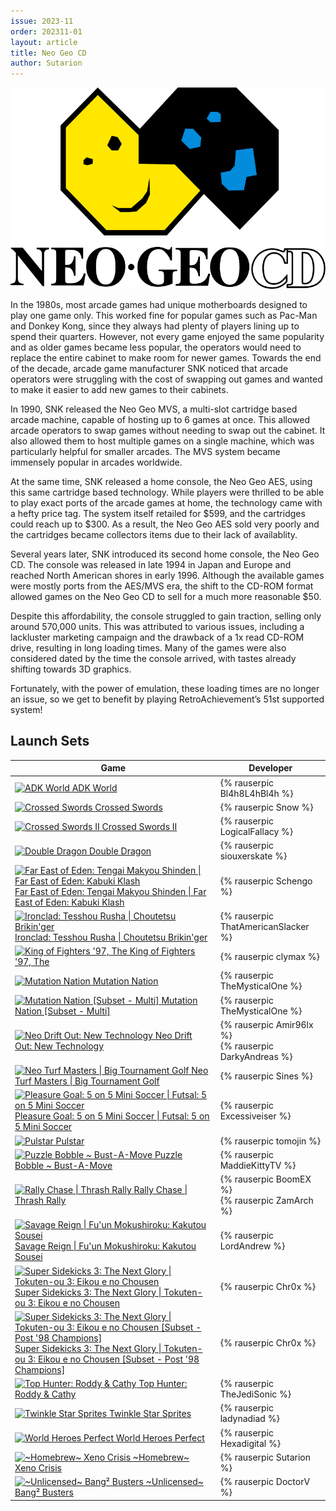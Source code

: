 ```yaml
---
issue: 2023-11
order: 202311-01
layout: article
title: Neo Geo CD
author: Sutarion
---
```


<p align="center">
  <img src="img/neo-geo-cd.png" />
</p>

In the 1980s, most arcade games had unique motherboards designed to play one game only. This worked fine for popular games such as Pac-Man and Donkey Kong, since they always had plenty of players lining up to spend their quarters. However, not every game enjoyed the same popularity and as older games became less popular, the operators would need to replace the entire cabinet to make room for newer games. Towards the end of the decade, arcade game manufacturer SNK noticed that arcade operators were struggling with the cost of swapping out games and wanted to make it easier to add new games to their cabinets.  

In 1990, SNK released the Neo Geo MVS, a multi-slot cartridge based arcade machine, capable of hosting up to 6 games at once. This allowed arcade operators to swap games without needing to swap out the cabinet. It also allowed them to host multiple games on a single machine, which was particularly helpful for smaller arcades. The MVS system became immensely popular in arcades worldwide.

At the same time, SNK released a home console, the Neo Geo AES, using this same cartridge based technology. While players were thrilled to be able to play exact ports of the arcade games at home, the technology came with a hefty price tag. The system itself retailed for $599, and the cartridges could reach up to $300. As a result, the Neo Geo AES sold very poorly and the cartridges became collectors items due to their lack of availablity.

Several years later, SNK introduced its second home console, the Neo Geo CD. The console was released in late 1994 in Japan and Europe and reached North American shores in early 1996. Although the available games were mostly ports from the AES/MVS era, the shift to the CD-ROM format allowed games on the Neo Geo CD to sell for a much more reasonable $50.  

Despite this affordability, the console struggled to gain traction, selling only around 570,000 units. This was attributed to various issues, including a lackluster marketing campaign and the drawback of a 1x read CD-ROM drive, resulting in long loading times. Many of the games were also considered dated by the time the console arrived, with tastes already shifting towards 3D graphics.

Fortunately, with the power of emulation, these loading times are no longer an issue, so we get to benefit by playing RetroAchievement’s 51st supported system!

## Launch Sets

| Game                                                                                                                                                                                                                                                                                                                                                                                                                 | Developer                                                |
| -------------------------------------------------------------------------------------------------------------------------------------------------------------------------------------------------------------------------------------------------------------------------------------------------------------------------------------------------------------------------------------------------------------------- | -------------------------------------------------------- |
| <a class="gameicon-link" href="https://retroachievements.org/game/23824" target="_blank" rel="noopener"> <img class="gameicon" src="https://retroachievements.org/Images/083068.png" alt="ADK World"> <span>ADK World</span></a>                                                                                                                                                                                     | {% rauserpic Bl4h8L4hBl4h %}                             |
| <a class="gameicon-link" href="https://retroachievements.org/game/9149" target="_blank" rel="noopener"> <img class="gameicon" src="https://retroachievements.org/Images/080179.png" alt="Crossed Swords"> <span>Crossed Swords</span></a>                                                                                                                                                                            | {% rauserpic Snow %}                                     |
| <a class="gameicon-link" href="https://retroachievements.org/game/9186" target="_blank" rel="noopener"> <img class="gameicon" src="https://retroachievements.org/Images/085569.png" alt="Crossed Swords II"> <span>Crossed Swords II</span></a>                                                                                                                                                                      | {% rauserpic LogicalFallacy %}                           |
| <a class="gameicon-link" href="https://retroachievements.org/game/23834" target="_blank" rel="noopener"> <img class="gameicon" src="https://retroachievements.org/Images/080153.png" alt="Double Dragon"> <span>Double Dragon</span></a>                                                                                                                                                                             | {% rauserpic siouxerskate %}                             |
| <a class="gameicon-link" href="https://retroachievements.org/game/9156" target="_blank" rel="noopener"> <img class="gameicon" src="https://retroachievements.org/Images/083764.png" alt="Far East of Eden: Tengai Makyou Shinden \| Far East of Eden: Kabuki Klash"> <span>Far East of Eden: Tengai Makyou Shinden \| Far East of Eden: Kabuki Klash</span></a>                                                      | {% rauserpic Schengo %}                                  |
| <a class="gameicon-link" href="https://retroachievements.org/game/9189" target="_blank" rel="noopener"> <img class="gameicon" src="https://retroachievements.org/Images/083254.png" alt="Ironclad: Tesshou Rusha \| Choutetsu Brikin'ger"> <span>Ironclad: Tesshou Rusha \| Choutetsu Brikin'ger</span></a>                                                                                                          | {% rauserpic ThatAmericanSlacker %}                      |
| <a class="gameicon-link" href="https://retroachievements.org/game/23873" target="_blank" rel="noopener"> <img class="gameicon" src="https://retroachievements.org/Images/085661.png" alt="King of Fighters '97, The"> <span>King of Fighters '97, The</span></a>                                                                                                                                                     | {% rauserpic clymax %}                                   |
| <a class="gameicon-link" href="https://retroachievements.org/game/9122" target="_blank" rel="noopener"> <img class="gameicon" src="https://retroachievements.org/Images/082963.png" alt="Mutation Nation"> <span>Mutation Nation</span></a>                                                                                                                                                                          | {% rauserpic TheMysticalOne %}                           |
| <a class="gameicon-link" href="https://retroachievements.org/game/26990" target="_blank" rel="noopener"> <img class="gameicon" src="https://retroachievements.org/Images/085073.png" alt="Mutation Nation [Subset - Multi]"> <span>Mutation Nation [Subset - Multi]</span></a>                                                                                                                                       | {% rauserpic TheMysticalOne %}                           |
| <a class="gameicon-link" href="https://retroachievements.org/game/23848" target="_blank" rel="noopener"> <img class="gameicon" src="https://retroachievements.org/Images/084197.png" alt="Neo Drift Out: New Technology"> <span>Neo Drift Out: New Technology</span></a>                                                                                                                                             | {% rauserpic Amir96lx %}<br>{% rauserpic DarkyAndreas %} |
| <a class="gameicon-link" href="https://retroachievements.org/game/23831" target="_blank" rel="noopener"> <img class="gameicon" src="https://retroachievements.org/Images/084972.png" alt="Neo Turf Masters \| Big Tournament Golf"> <span>Neo Turf Masters \| Big Tournament Golf</span></a>                                                                                                                         | {% rauserpic Sines %}                                    |
| <a class="gameicon-link" href="https://retroachievements.org/game/23857" target="_blank" rel="noopener"> <img class="gameicon" src="https://retroachievements.org/Images/083303.png" alt="Pleasure Goal: 5 on 5 Mini Soccer \| Futsal: 5 on 5 Mini Soccer"> <span>Pleasure Goal: 5 on 5 Mini Soccer \| Futsal: 5 on 5 Mini Soccer</span></a>                                                                         | {% rauserpic Excessiveiser %}                            |
| <a class="gameicon-link" href="https://retroachievements.org/game/9164" target="_blank" rel="noopener"> <img class="gameicon" src="https://retroachievements.org/Images/080169.png" alt="Pulstar"> <span>Pulstar</span></a>                                                                                                                                                                                          | {% rauserpic tomojin %}                                  |
| <a class="gameicon-link" href="https://retroachievements.org/game/23803" target="_blank" rel="noopener"> <img class="gameicon" src="https://retroachievements.org/Images/082990.png" alt="Puzzle Bobble ~ Bust-A-Move"> <span>Puzzle Bobble ~ Bust-A-Move</span></a>                                                                                                                                                 | {% rauserpic MaddieKittyTV %}                            |
| <a class="gameicon-link" href="https://retroachievements.org/game/23849" target="_blank" rel="noopener"> <img class="gameicon" src="https://retroachievements.org/Images/083037.png" alt="Rally Chase \| Thrash Rally"> <span>Rally Chase \| Thrash Rally</span></a>                                                                                                                                                 | {% rauserpic BoomEX %}<br>{% rauserpic ZamArch %}        |
| <a class="gameicon-link" href="https://retroachievements.org/game/23866" target="_blank" rel="noopener"> <img class="gameicon" src="https://retroachievements.org/Images/083437.png" alt="Savage Reign \| Fu'un Mokushiroku: Kakutou Sousei"> <span>Savage Reign \| Fu'un Mokushiroku: Kakutou Sousei</span></a>                                                                                                     | {% rauserpic LordAndrew %}                               |
| <a class="gameicon-link" href="https://retroachievements.org/game/23879" target="_blank" rel="noopener"> <img class="gameicon" src="https://retroachievements.org/Images/083067.png" alt="Super Sidekicks 3: The Next Glory \| Tokuten-ou 3: Eikou e no Chousen"> <span>Super Sidekicks 3: The Next Glory \| Tokuten-ou 3: Eikou e no Chousen</span></a>                                                             | {% rauserpic Chr0x %}                                    |
| <a class="gameicon-link" href="https://retroachievements.org/game/26691" target="_blank" rel="noopener"> <img class="gameicon" src="https://retroachievements.org/Images/084389.png" alt="Super Sidekicks 3: The Next Glory \| Tokuten-ou 3: Eikou e no Chousen [Subset - Post '98 Champions]"> <span>Super Sidekicks 3: The Next Glory \| Tokuten-ou 3: Eikou e no Chousen [Subset - Post '98 Champions]</span></a> | {% rauserpic Chr0x %}                                    |
| <a class="gameicon-link" href="https://retroachievements.org/game/9146" target="_blank" rel="noopener"> <img class="gameicon" src="https://retroachievements.org/Images/083834.png" alt="Top Hunter: Roddy & Cathy"> <span>Top Hunter: Roddy & Cathy</span></a>                                                                                                                                                      | {% rauserpic TheJediSonic %}                             |
| <a class="gameicon-link" href="https://retroachievements.org/game/23882" target="_blank" rel="noopener"> <img class="gameicon" src="https://retroachievements.org/Images/083207.png" alt="Twinkle Star Sprites"> <span>Twinkle Star Sprites</span></a>                                                                                                                                                               | {% rauserpic ladynadiad %}                               |
| <a class="gameicon-link" href="https://retroachievements.org/game/23887" target="_blank" rel="noopener"> <img class="gameicon" src="https://retroachievements.org/Images/082984.png" alt="World Heroes Perfect"> <span>World Heroes Perfect</span></a>                                                                                                                                                               | {% rauserpic Hexadigital %}                              |
| <a class="gameicon-link" href="https://retroachievements.org/game/23888" target="_blank" rel="noopener"> <img class="gameicon" src="https://retroachievements.org/Images/085168.png" alt="~Homebrew~ Xeno Crisis"> <span>\~Homebrew~ Xeno Crisis</span></a>                                                                                                                                                          | {% rauserpic Sutarion %}                                 |
| <a class="gameicon-link" href="https://retroachievements.org/game/23829" target="_blank" rel="noopener"> <img class="gameicon" src="https://retroachievements.org/Images/083334.png" alt="~Unlicensed~ Bang² Busters"> <span>\~Unlicensed~ Bang² Busters</span></a>                                                                                                                                                  | {% rauserpic DoctorV %}                                  |